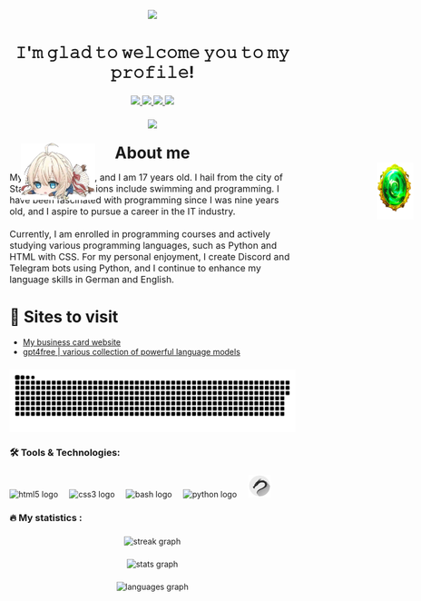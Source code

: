 <br clear="both">

<div align="center">
  <img src="https://github.com/N0-LABEL/N0-LABEL/blob/main/Hlam/windy-violet-evergarden.gif?raw=true"  />
</div>

###

<h1 align="center">𝙸'𝚖 𝚐𝚕𝚊𝚍 𝚝𝚘 𝚠𝚎𝚕𝚌𝚘𝚖𝚎 𝚢𝚘𝚞 𝚝𝚘 𝚖𝚢 𝚙𝚛𝚘𝚏𝚒𝚕𝚎!</h1>

###

<div align="center">
  <a href="https://discordapp.com/users/595160552758706187" target="_blank">
    <img src="https://img.shields.io/badge/Discord-7289DA?style=for-the-badge&logo=discord&logoColor=white"  />
  </a>

  <a href="https://t.me/Krum1ov" target="_blank">
    <img src="https://img.shields.io/badge/Telegram-2CA5E0?style=for-the-badge&logo=telegram&logoColor=white"  />
  </a>

<a href="https://wa.me/qr/RROTRGHZEMP5K1" target="_blank">
    <img src="https://img.shields.io/badge/WhatsApp-25D366?style=for-the-badge&logo=whatsapp&logoColor=white"  />
  </a>

<a href="mailto:alexkobzar.ua@gmail.com" target="_blank">
  <img src="https://img.shields.io/badge/Gmail-D14836?style=for-the-badge&logo=gmail&logoColor=white" />
</a>

</div>

###

<div align="center">
  <img src="https://visitor-badge.laobi.icu/badge?page_id=N0-LABEL.991358958&"  />
</div>

###
<p align="center" style="margin-bottom: 0; position: relative;">
  <img src="https://github.com/N0-LABEL/N0-LABEL/blob/main/Hlam/IMG_20250527_174830_616.jpg?raw=true" height="100" style="position: absolute; left: 0; margin: 0 20px;" />
  <h1 style="margin: 0; text-align: center;">About me</h1>
  <img src="https://github.com/N0-LABEL/N0-LABEL/blob/main/Hlam/Brozh.png?raw=true" height="100" style="position: absolute; right: 0; margin: 0 20px;" />
</p>

<p align="left" style="font-size: 16px;">
  My name is Aleksey, and I am 17 years old. I hail from the city of Stakhanov. My passions include swimming and programming. I have been fascinated with programming since I was nine years old, and I aspire to pursue a career in the IT industry.
  <br><br>
  Currently, I am enrolled in programming courses and actively studying various programming languages, such as Python and HTML with CSS. For my personal enjoyment, I create Discord and Telegram bots using Python, and I continue to enhance my language skills in German and English.
</p>

###
<h1 align="left">📕 Sites to visit</h1>

- [My business card website](https://no-label.serveo.net/)
- [ gpt4free | various collection of powerful language models](https://nolabel.serveo.net/)

###

<p align="center">
 <img width="600" src="https://raw.githubusercontent.com/N0-LABEL/N0-LABEL/e255871dc37cafdb71d5246ed3b4879355f5f8c1/Hlam/github-snake.svg" alt="snake"/>
</p>

###

<h3 align="left">🛠 Tools & Technologies:</h3>

###

<div align="left">
  <img src="https://cdn.jsdelivr.net/gh/devicons/devicon/icons/html5/html5-original.svg" height="40" alt="html5 logo"  />
  <img width="12" />

  <img src="https://cdn.jsdelivr.net/gh/devicons/devicon/icons/css3/css3-original.svg" height="40" alt="css3 logo"  />
  <img width="12" />

  <img src="https://cdn.simpleicons.org/gnubash/4EAA25" height="40" alt="bash logo"  />
  <img width="12" />

  <img src="https://skillicons.dev/icons?i=py" height="40" alt="python logo"  />
  <img width="12" />

  <img src="https://github.com/N0-LABEL/N0-LABEL/blob/main/Hlam/kali.png?raw=true" height="40" alt="kali logo"  />
  <img width="12" />

###

<h3 align="left">🔥   My statistics :</h3>

###

<div align="center">
  <img src="https://streak-stats.demolab.com?user=N0-LABEL&theme=vue-dark&hide_border=true" height="220" alt="streak graph"  />
</div>

###

<div align="center">
  <img src="https://github-stats-evirunurm.vercel.app/api/stats.js?username=N0-LABEL" height="180" alt="stats graph"  />

###

  <img src="https://github-stats-evirunurm.vercel.app/api/languages.js?username=N0-LABEL" height="180" alt="languages graph"  />
</div>

###
